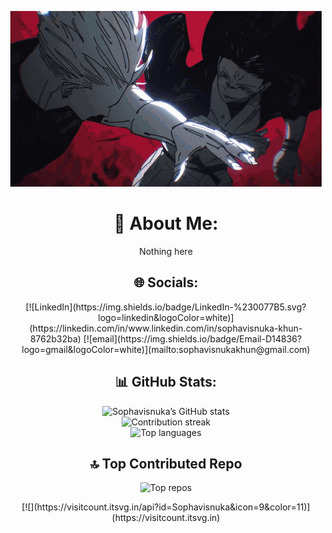 <p align="center">
  <img src="https://github.com/Sophavisnuka/Sophavisnuka/blob/1e923015716417eaf517961ebedfe96ab73bcfe4/gojo-vs-sukuna-icegif-7.gif" alt="Gojo vs Sukuna GIF">
</p>

<h1 align="center">💫 About Me:</h1>
<p align="center">
  Nothing here
</p>

<h2 align="center">🌐 Socials:</h2>
<p align="center">
  [![LinkedIn](https://img.shields.io/badge/LinkedIn-%230077B5.svg?logo=linkedin&logoColor=white)](https://linkedin.com/in/www.linkedin.com/in/sophavisnuka-khun-8762b32ba)  
  [![email](https://img.shields.io/badge/Email-D14836?logo=gmail&logoColor=white)](mailto:sophavisnukakhun@gmail.com)
</p>

<h2 align="center">📊 GitHub Stats:</h2>
<p align="center">
  <img src="https://github-readme-stats.vercel.app/api?username=Sophavisnuka&theme=radical&hide_border=false&include_all_commits=false&count_private=false" alt="Sophavisnuka’s GitHub stats"><br>
  <img src="https://nirzak-streak-stats.vercel.app/?user=Sophavisnuka&theme=radical&hide_border=false" alt="Contribution streak"><br>
  <img src="https://github-readme-stats.vercel.app/api/top-langs/?username=Sophavisnuka&theme=radical&hide_border=false&include_all_commits=false&count_private=false&layout=compact" alt="Top languages">
</p>

<h2 align="center">🔝 Top Contributed Repo</h2>
<p align="center">
  <img src="https://github-contributor-stats.vercel.app/api?username=Sophavisnuka&limit=5&theme=dark&combine_all_yearly_contributions=true" alt="Top repos">
</p>

<p align="center">
  [![](https://visitcount.itsvg.in/api?id=Sophavisnuka&icon=9&color=11)](https://visitcount.itsvg.in)
</p>
